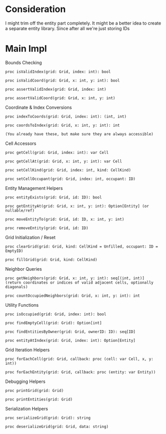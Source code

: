 # Consideration
I might trim off the entity part completely. It might be a better idea to create a separate entity library. Since after all we're just storing IDs
# Main Impl
Bounds Checking

    proc isValidIndex(grid: Grid, index: int): bool

    proc isValidCoord(grid: Grid, x: int, y: int): bool

    proc assertValidIndex(grid: Grid, index: int)

    proc assertValidCoord(grid: Grid, x: int, y: int)

Coordinate & Index Conversions

    proc indexToCoords(grid: Grid, index: int): (int, int)

    proc coordsToIndex(grid: Grid, x: int, y: int): int

    (You already have these, but make sure they are always accessible)

Cell Accessors

    proc getCell(grid: Grid, index: int): var Cell

    proc getCellAt(grid: Grid, x: int, y: int): var Cell

    proc setCellKind(grid: Grid, index: int, kind: CellKind)

    proc setCellOccupant(grid: Grid, index: int, occupant: ID)

Entity Management Helpers

    proc entityExists(grid: Grid, id: ID): bool

    proc getEntityAt(grid: Grid, x: int, y: int): Option[Entity] (or nullable/ref)

    proc moveEntityTo(grid: Grid, id: ID, x: int, y: int)

    proc removeEntity(grid: Grid, id: ID)

Grid Initialization / Reset

    proc clearGrid(grid: Grid, kind: CellKind = Unfilled, occupant: ID = EmptyID)

    proc fillGrid(grid: Grid, kind: CellKind)

Neighbor Queries

    proc getNeighbors(grid: Grid, x: int, y: int): seq[(int, int)]
    (return coordinates or indices of valid adjacent cells, optionally diagonals)

    proc countOccupiedNeighbors(grid: Grid, x: int, y: int): int

Utility Functions

    proc isOccupied(grid: Grid, index: int): bool

    proc findEmptyCell(grid: Grid): Option[int]

    proc findEntitiesByOwner(grid: Grid, ownerID: ID): seq[ID]

    proc entityAtIndex(grid: Grid, index: int): Option[Entity]

Grid Iteration Helpers

    proc forEachCell(grid: Grid, callback: proc (cell: var Cell, x, y: int))

    proc forEachEntity(grid: Grid, callback: proc (entity: var Entity))

Debugging Helpers

    proc printGrid(grid: Grid)

    proc printEntities(grid: Grid)

Serialization Helpers

    proc serializeGrid(grid: Grid): string

    proc deserializeGrid(grid: Grid, data: string)
